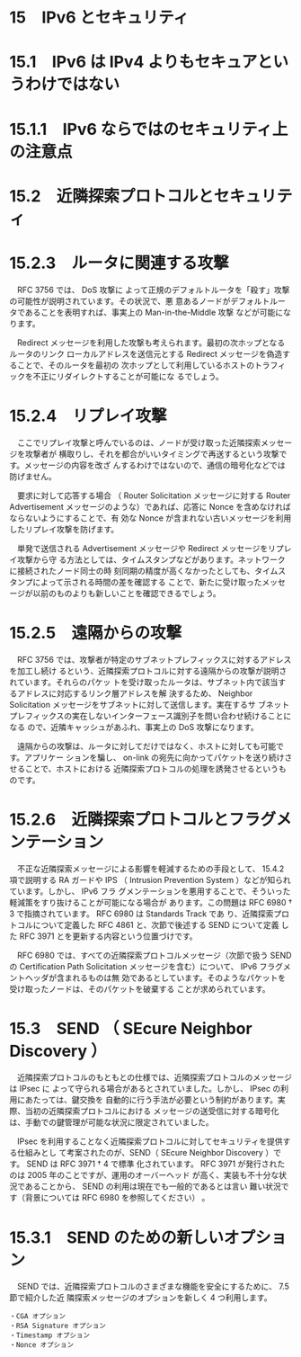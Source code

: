 # 15　IPv6 とセキュリティ

# 15.1　IPv6 は IPv4 よりもセキュアというわけではない

# 15.1.1　IPv6 ならではのセキュリティ上の注意点

# 15.2　近隣探索プロトコルとセキュリティ

# 15.2.3　ルータに関連する攻撃

　RFC 3756 では、 DoS 攻撃に
よって正規のデフォルトルータを「殺す」攻撃の可能性が説明されています。その状況で、悪
意あるノードがデフォルトルータであることを表明すれば、事実上の Man-in-the-Middle 攻撃
などが可能になります。

　Redirect メッセージを利用した攻撃も考えられます。最初の次ホップとなるルータのリンク
ローカルアドレスを送信元とする Redirect メッセージを偽造することで、そのルータを最初の
次ホップとして利用しているホストのトラフィックを不正にリダイレクトすることが可能にな
るでしょう。

# 15.2.4　リプレイ攻撃

　ここでリプレイ攻撃と呼んでいるのは、ノードが受け取った近隣探索メッセージを攻撃者が
横取りし、それを都合がいいタイミングで再送するという攻撃です。メッセージの内容を改ざ
んするわけではないので、通信の暗号化などでは防げません。

　要求に対して応答する場合 （ Router Solicitation メッセージに対する Router Advertisement
メッセージのような）であれば、応答に Nonce を含めなければならないようにすることで、有
効な Nonce が含まれない古いメッセージを利用したリプレイ攻撃を防げます。

　単発で送信される Advertisement メッセージや Redirect メッセージをリプレイ攻撃から守
る方法としては、タイムスタンプなどがあります。ネットワークに接続されたノード同士の時
刻同期の精度が高くなかったとしても、タイムスタンプによって示される時間の差を確認する
ことで、新たに受け取ったメッセージが以前のものよりも新しいことを確認できるでしょう。

# 15.2.5　遠隔からの攻撃

　RFC 3756 では、攻撃者が特定のサブネットプレフィックスに対するアドレスを加工し続け
るという、近隣探索プロトコルに対する遠隔からの攻撃が説明されています。それらのパケッ
トを受け取ったルータは、サブネット内で該当するアドレスに対応するリンク層アドレスを解
決するため、 Neighbor Solicitation メッセージをサブネットに対して送信します。実在するサ
ブネットプレフィックスの実在しないインターフェース識別子を問い合わせ続けることになる
ので、近隣キャッシュがあふれ、事実上の DoS 攻撃になります。

　遠隔からの攻撃は、ルータに対してだけではなく、ホストに対しても可能です。アプリケー
ションを騙し、 on-link の宛先に向かってパケットを送り続けさせることで、ホストにおける
近隣探索プロトコルの処理を誘発させるというものです。

# 15.2.6　近隣探索プロトコルとフラグメンテーション

　不正な近隣探索メッセージによる影響を軽減するための手段として、 15.4.2 項で説明する
RA ガードや IPS （ Intrusion Prevention System ）などが知られています。しかし、 IPv6 フラ
グメンテーションを悪用することで、そういった軽減策をすり抜けることが可能になる場合が
あります。この問題は RFC 6980 † 3 で指摘されています。 RFC 6980 は Standards Track であ
り、近隣探索プロトコルについて定義した RFC 4861 と、次節で後述する SEND について定義
した RFC 3971 とを更新する内容という位置づけです。

　RFC 6980 では、すべての近隣探索プロトコルメッセージ（次節で扱う SEND の Certification
Path Solicitation メッセージを含む）について、 IPv6 フラグメントヘッダが含まれるものは無
効であるとしています。そのようなパケットを受け取ったノードは、そのパケットを破棄する
ことが求められています。

# 15.3　SEND （ SEcure Neighbor Discovery ）

　近隣探索プロトコルのもともとの仕様では、近隣探索プロトコルのメッセージは IPsec に
よって守られる場合があるとされていました。しかし、 IPsec の利用にあたっては、鍵交換を
自動的に行う手法が必要という制約があります。実際、当初の近隣探索プロトコルにおける
メッセージの送受信に対する暗号化は、手動での鍵管理が可能な状況に限定されていました。

　IPsec を利用することなく近隣探索プロトコルに対してセキュリティを提供する仕組みとし
て考案されたのが、SEND（ SEcure Neighbor Discovery ）です。 SEND は RFC 3971 † 4 で標準
化されています。 RFC 3971 が発行されたのは 2005 年のことですが、運用のオーバーヘッド
が高く、実装も不十分な状況であることから、 SEND の利用は現在でも一般的であるとは言い
難い状況です（背景については RFC 6980 を参照してください） 。

# 15.3.1　SEND のための新しいオプション

　SEND では、近隣探索プロトコルのさまざまな機能を安全にするために、 7.5 節で紹介した近
隣探索メッセージのオプションを新しく 4 つ利用します。

```
・CGA オプション
・RSA Signature オプション
・Timestamp オプション
・Nonce オプション
```


